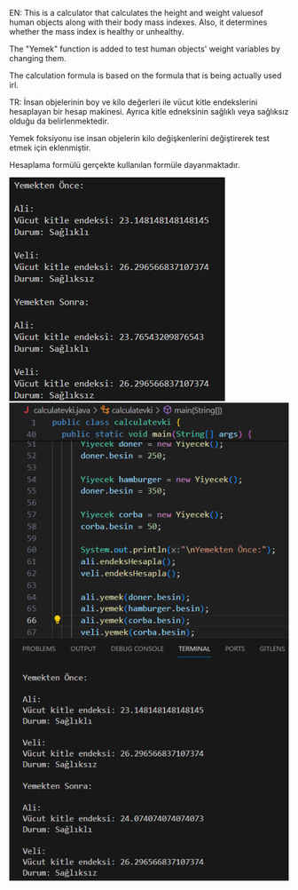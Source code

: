 EN:
This is a calculator that calculates the height and weight values ​​of human objects along with their body mass indexes. Also, it determines whether the mass index is healthy or unhealthy.

The "Yemek" function is added to test human objects' weight variables by changing them.

The calculation formula is based on the formula that is being actually used irl.

TR:
İnsan objelerinin boy ve kilo değerleri ile vücut kitle endekslerini hesaplayan bir hesap makinesi. Ayrıca kitle edneksinin sağlıklı veya sağlıksız olduğu da belirlenmektedir.

Yemek foksiyonu ise insan objelerin kilo değişkenlerini değiştirerek test etmek için eklenmiştir.

Hesaplama formülü gerçekte kullanılan formüle dayanmaktadır.

![](screenshots/ss1.png)
![](screenshots/ss2.png)
